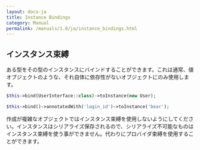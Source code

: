 ```yaml
---
layout: docs-ja
title: Instance Bindings
category: Manual
permalink: /manuals/1.0/ja/instance_bindings.html
---
```

## インスタンス束縛

ある型をその型のインスタンスにバインドすることができます。これは通常、値オブジェクトのような、それ自体に依存性がないオブジェクトにのみ使用します。

```php
$this->bind(UserInterface::class)->toInstance(new User);
```

```php
$this->bind()->annotatedWith('login_id')->toInstance('bear');
```

作成が複雑なオブジェクトではインスタンス束縛を使用しないようにしてください。インスタンスはシリアライズ保存されるので、シリアライズ不可能なものはインスタンス束縛を使う事ができません。代わりにプロバイダ束縛を使用することができます。
